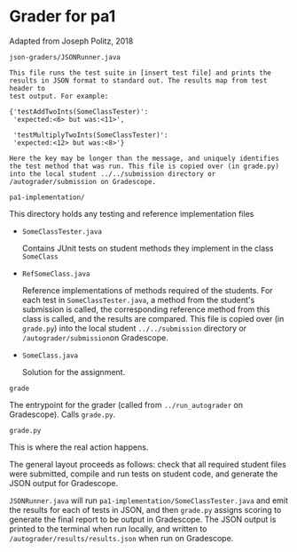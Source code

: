 # Grader for pa1
Adapted from Joseph Politz, 2018

`json-graders/JSONRunner.java`
  
    This file runs the test suite in [insert test file] and prints the
    results in JSON format to standard out. The results map from test header to
    test output. For example:

    {'testAddTwoInts(SomeClassTester)':
     'expected:<6> but was:<11>',

     'testMultiplyTwoInts(SomeClassTester)':
     'expected:<12> but was:<8>'}

    Here the key may be longer than the message, and uniquely identifies
    the test method that was run. This file is copied over (in grade.py)
    into the local student ../../submission directory or
    /autograder/submission on Gradescope.

`pa1-implementation/`
  
  This directory holds any testing and reference implementation files

- `SomeClassTester.java`

  Contains JUnit tests on student methods they implement in the class `SomeClass`

- `RefSomeClass.java`

  Reference implementations of methods required of the students.
  For each test in `SomeClassTester.java`, a method from the student's submission
  is called, the corresponding reference method from this class is called, and
  the results are compared. This file is copied over (in `grade.py`) into the
  local student `../../submission` directory or `/autograder/submission`on Gradescope.

- `SomeClass.java`

  Solution for the assignment.
  
`grade`

  The entrypoint for the grader (called from `../run_autograder` on Gradescope). Calls `grade.py`.

`grade.py`

  This is where the real action happens. 

  The general layout proceeds as follows: check that all required student files
  were submitted, compile and run tests on student code, and generate the JSON
  output for Gradescope.

  `JSONRunner.java` will run `pa1-implementation/SomeClassTester.java` and emit the results for each 
  of tests in JSON, and then `grade.py` assigns scoring to generate the final
  report to be output in Gradescope. The JSON output is printed to the terminal when run locally,
  and written to `/autograder/results/results.json` when run on Gradescope.
